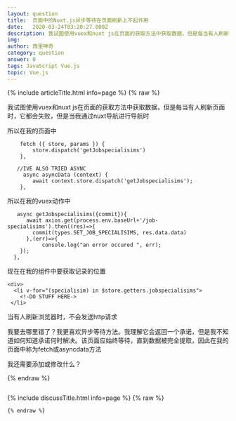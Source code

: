 ```yaml
---
layout: question
title:  页面中的Nuxt.js异步等待在页面刷新上不起作用
date:   2020-03-24T03:20:27.000Z
description: 我试图使用vuex和nuxt js在页面的获取方法中获取数据，但是每当有人刷新页面时，它都会失败，但是当我通过nuxt导航进行导航时所以在我的页面中...
img: 
author: 西里神奇
category: question
answer: 0
tags: JavaScript Vue.js
topic: Vue.js
---
```

<div class="article-root">
  <div class="article">
    {% include articleTitle.html info=page %}
    {% raw %}
    <div class="article-content"><p><font style="vertical-align: inherit;"><font style="vertical-align: inherit;">我试图使用vuex和nuxt js在页面的获取方法中获取数据，但是每当有人刷新页面时，它都会失败，但是当我通过nuxt导航进行导航时</font></font></p>

<p><font style="vertical-align: inherit;"><font style="vertical-align: inherit;">所以在我的页面中</font></font></p>

<pre><code>    fetch ({ store, params }) {<font></font>
        store.dispatch('getJobspecialisims')<font></font>
    },<font></font>
<font></font>
   //IVE ALSO TRIED ASYNC<font></font>
     async asyncData (context) {<font></font>
        await context.store.dispatch('getJobspecialisims');<font></font>
    },<font></font>
</code></pre>

<p><font style="vertical-align: inherit;"><font style="vertical-align: inherit;">所以在我的vuex动作中</font></font></p>

<pre><code>   async getJobspecialisims({commit}){<font></font>
      await axios.get(process.env.baseUrl+'/job-specialisims').then((res)=&gt;{<font></font>
        commit(types.SET_JOB_SPECIALISIMS, res.data.data)<font></font>
      },(err)=&gt;{<font></font>
           console.log("an error occured ", err);<font></font>
    });<font></font>
  },<font></font>
</code></pre>

<p><font style="vertical-align: inherit;"><font style="vertical-align: inherit;">现在在我的组件中要获取记录的位置</font></font></p>

<pre><code>&lt;div&gt;<font></font>
  &lt;li v-for="(specialisim) in $store.getters.jobspecialisims"&gt;<font></font>
    &lt;!-DO STUFF HERE-&gt;   <font></font>
 &lt;/li&gt;<font></font>
</code></pre>

<p><font style="vertical-align: inherit;"><font style="vertical-align: inherit;">当有人刷新浏览器时，不会发送http请求</font></font></p>

<p><font style="vertical-align: inherit;"><font style="vertical-align: inherit;">我要去哪里错了？</font><font style="vertical-align: inherit;">我更喜欢异步等待方法。</font><font style="vertical-align: inherit;">我理解它会返回一个承诺，但是我不知道如何知道承诺何时解决。</font><font style="vertical-align: inherit;">该页面应始终等待，直到数据被完全提取，因此在我的页面中称为fetch或asyncdata方法</font></font></p>

<p><font style="vertical-align: inherit;"><font style="vertical-align: inherit;">我还需要添加或修改什么？</font></font></p></div>
    {% endraw %}
  </div>
  <p style="height: 0;width:0;overflow: hidden;"> 第3304篇《页面中的Nuxt.js异步等待在页面刷新上不起作用》来自Winter(https://github.com/aiyld/aiyld.github.io)的站点</p>
  <div class="discuss-wrapper">
    {% include discussTitle.html info=page %}
    {% raw %}
    
    {% endraw %}
  </div>
<div>

